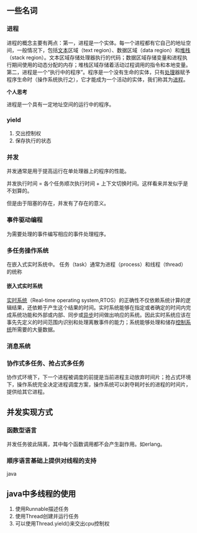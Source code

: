 ​          

## 一些名词

### 进程

进程的概念主要有两点：第一，进程是一个实体。每一个进程都有它自己的地址空间，一般情况下，包括[文本](https://baike.baidu.com/item/文本)区域（text region）、数据区域（data region）和[堆栈](https://baike.baidu.com/item/堆栈)（stack region）。文本区域存储处理器执行的代码；数据区域存储变量和进程执行期间使用的动态分配的内存；堆栈区域存储着活动过程调用的指令和本地变量。第二，进程是一个“执行中的程序”。程序是一个没有生命的实体，只有[处理](https://baike.baidu.com/item/处理)器赋予程序生命时（操作系统执行之），它才能成为一个活动的实体，我们称其为[进程](https://baike.baidu.com/item/进程)。

**个人思考**

进程是一个具有一定地址空间的运行中的程序。



### yield

1. 交出控制权
2. 保存执行的状态



### 并发

并发通常是用于提高运行在单处理器上的程序的性能。

并发执行时间 = 各个任务顺次执行时间 + 上下文切换时间。这样看来并发似乎是不划算的。

但是由于阻塞的存在，并发有了存在的意义。



### 事件驱动编程

为需要处理的事件编写相应的事件处理程序。



### 多任务操作系统

在嵌入式实时系统中。
任务（task）通常为进程（process）和线程（thread）的统称

#### 嵌入式实时系统

[实时系统](https://baike.baidu.com/item/实时系统/6248193)（Real-time operating system,RTOS）的正确性不仅依赖系统计算的逻辑结果，还依赖于产生这个结果的时间。实时系统能够在指定或者确定的时间内完成系统功能和外部或内部、同步或[异步](https://baike.baidu.com/item/异步/3441874)时间做出响应的系统。因此实时系统应该在事先先定义的时间范围内识别和处理离散事件的能力；系统能够处理和储存[控制系统](https://baike.baidu.com/item/控制系统/1051898)所需要的大量数据。



### 消息系统



### 协作式多任务、抢占式多任务

协作式环境下，下一个进程被调度的前提是当前进程主动放弃时间片；抢占式环境下，操作系统完全决定进程调度方案，操作系统可以剥夺耗时长的进程的时间片，提供给其它进程。



## 并发实现方式

### 函数型语言

并发任务彼此隔离，其中每个函数调用都不会产生副作用。如erlang。

### 顺序语言基础上提供对线程的支持

java



## java中多线程的使用

1. 使用Runnable描述任务
2. 使用Thread创建并运行任务
3. 可以使用Thread.yield()来交出cpu控制权

